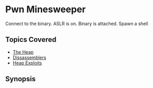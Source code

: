 # Pwn Minesweeper
Connect to the binary. ASLR is on. Binary is attached. Spawn a shell
## Topics Covered

- [The Heap](/binary-exploitation/what-is-the-heap/)
- [Dissassemblers](/reverse-engineering/what-are-disassemblers/)
- [Heap Exploits](/binary-exploitation/heap-exploitation/)
## Synopsis

